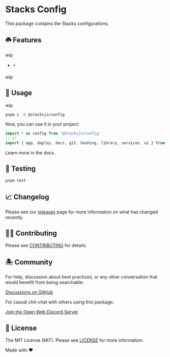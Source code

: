 # Stacks Config

This package contains the Stacks configurations.

## ☘️ Features

wip

- ⚡️

wip

## 🤖 Usage

wip

```bash
pnpm i -D @stacksjs/config
```

Now, you can use it in your project:

```js
import * as config from '@stacksjs/config'
// or
import { app, deploy, docs, git, hashing, library, services, ui } from '@stacksjs/config'
```

Learn more in the docs.

## 🧪 Testing

```bash
pnpm test
```

## 📈 Changelog

Please see our [releases](https://github.com/stacksjs/stacksjs/releases) page for more information on what has changed recently.

## 💪🏼 Contributing

Please see [CONTRIBUTING](../../.github/CONTRIBUTING.md) for details.

## 🏝 Community

For help, discussion about best practices, or any other conversation that would benefit from being searchable:

[Discussions on GitHub](https://github.com/stacksjs/stacks/discussions)

For casual chit-chat with others using this package:

[Join the Open Web Discord Server](https://discord.ow3.org)

## 📄 License

The MIT License (MIT). Please see [LICENSE](https://github.com/stacksjs/stacks/tree/main/LICENSE.md) for more information.

Made with ❤️
